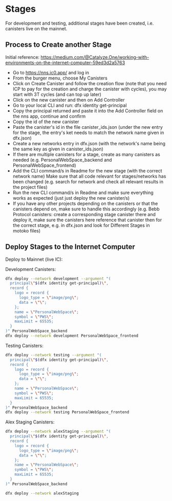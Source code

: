 # Stages

For development and testing, additional stages have been created, i.e. canisters live on the mainnet.

## Process to Create another Stage
Initial reference: https://medium.com/@Catalyze.One/working-with-environments-on-the-internet-computer-59ed3d2a5763

- Go to https://nns.ic0.app/ and log in
- From the burger menu, choose My Canisters
- Click on Create Canister and follow the creation flow (note that you need ICP to pay for the creation and charge the canister with cycles), you may start with 3T cycles (and can top up later)
- Click on the new canister and then on Add Controller
- Go to your local CLI and run: dfx identity get-principal
- Copy the principal returned and paste it into the Add Controller field on the nns app, continue and confirm
- Copy the id of the new canister
- Paste the canister's id in the file canister_ids.json (under the new entry for the stage, the entry's ket needs to match the network name given in dfx.json) 
- Create a new networks entry in dfx.json (with the network's name being the same key as given in canister_ids.json)
- If there are multiple canisters for a stage, create as many canisters as needed (e.g. PersonalWebSpace_backend and PersonalWebSpace_frontend)
- Add the CLI command/s in Readme for the new stage (with the correct network name)
Make sure that all code relevant for stages/networks has been changed (e.g. search for network and check all relevant results in the project files)
- Run the new CLI command/s in Readme and make sure everything works as expected (just just deploy the new canister/s)
- If you have any other projects depending on the canisters or that the canisters depend on, make sure to handle this accordingly (e.g. Bebb Protocol canisters: create a corresponding stage canister there and deploy it, make sure the canisters here reference that canister then for the correct stage, e.g. in dfx.json and look for Different Stages in motoko files)

## Deploy Stages to the Internet Computer

Deploy to Mainnet (live IC):

Development Canisters:
```bash
dfx deploy --network development --argument "(
  principal\"$(dfx identity get-principal)\",
  record {
    logo = record {
      logo_type = \"image/png\";
      data = \"\";
    };
    name = \"PersonalWebSpace\";
    symbol = \"PWS\";
    maxLimit = 65535;
  }
)" PersonalWebSpace_backend
dfx deploy --network development PersonalWebSpace_frontend
```

Testing Canisters:
```bash
dfx deploy --network testing --argument "(
  principal\"$(dfx identity get-principal)\",
  record {
    logo = record {
      logo_type = \"image/png\";
      data = \"\";
    };
    name = \"PersonalWebSpace\";
    symbol = \"PWS\";
    maxLimit = 65535;
  }
)" PersonalWebSpace_backend
dfx deploy --network testing PersonalWebSpace_frontend
```

Alex Staging Canisters:
```bash
dfx deploy --network alexStaging --argument "(
  principal\"$(dfx identity get-principal)\",
  record {
    logo = record {
      logo_type = \"image/png\";
      data = \"\";
    };
    name = \"PersonalWebSpace\";
    symbol = \"PWS\";
    maxLimit = 65535;
  }
)" PersonalWebSpace_backend

dfx deploy --network alexStaging
```